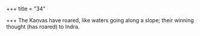+++
title = "34"

+++
The Kaṇvas have roared, like waters going along a slope;
their winning thought (has roared) to Indra.